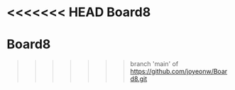 <<<<<<< HEAD
Board8
=======
# Board8
>>>>>>> branch 'main' of https://github.com/joyeonw/Board8.git
